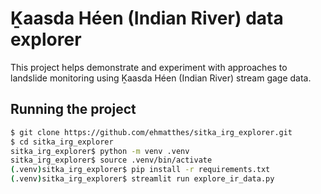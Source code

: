 Ḵaasda Héen (Indian River) data explorer
===

This project helps demonstrate and experiment with approaches to landslide monitoring using Ḵaasda Héen (Indian River) stream gage data.

Running the project
---

```sh
$ git clone https://github.com/ehmatthes/sitka_irg_explorer.git
$ cd sitka_irg_explorer
sitka_irg_explorer$ python -m venv .venv
sitka_irg_explorer$ source .venv/bin/activate
(.venv)sitka_irg_explorer$ pip install -r requirements.txt
(.venv)sitka_irg_explorer$ streamlit run explore_ir_data.py
```


